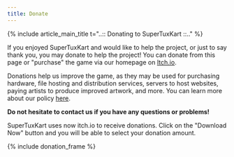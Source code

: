 ```yaml
---
title: Donate
---
```

{% include article_main_title t="..:: Donating to SuperTuxKart ::.." %}

If you enjoyed SuperTuxKart and would like to help the project, or just to say thank you, you may donate to help the project! You can donate from this page or "purchase" the game via our homepage on [Itch.io](https://supertuxkart.itch.io/supertuxkart).

Donations help us improve the game, as they may be used for purchasing hardware, file hosting and distribution services, servers to host websites, paying artists to produce improved artwork, and more. You can learn more about our policy [here](Donation_Policy).

**Do not hesitate to contact us if you have any questions or problems!**

SuperTuxKart uses now itch.io to receive donations. Click on the "Download Now" button and you will be able to select your donation amount.

{% include donation_frame %}
